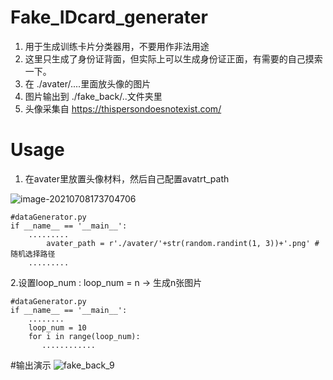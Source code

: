 # Fake_IDcard_generater

1. 用于生成训练卡片分类器用，不要用作非法用途
2. 这里只生成了身份证背面，但实际上可以生成身份证正面，有需要的自己摸索一下。
3. 在 ./avater/....里面放头像的图片
4. 图片输出到 ./fake_back/..文件夹里
5. 头像采集自 https://thispersondoesnotexist.com/



# Usage

1. 在avater里放置头像材料，然后自己配置avatrt_path

![image-20210708173704706](https://i.loli.net/2021/07/08/lVwCEyiJv4XQ51N.png)

   

```
#dataGenerator.py
if __name__ == '__main__':
  	.........
        avater_path = r'./avater/'+str(random.randint(1, 3))+'.png' #随机选择路径
	.........
```



2.设置loop_num : loop_num = n -> 生成n张图片

```
#dataGenerator.py
if __name__ == '__main__':
  	........
    loop_num = 10
    for i in range(loop_num):
       ............
```

#输出演示
![fake_back_9](https://user-images.githubusercontent.com/51184391/126821277-54e02465-1506-4700-b3c2-5308bd3debcc.png)

